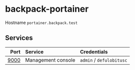 # backpack-portainer

Hostname `portainer.backpack.test`

## Services

| Port | Service | Credentials
| ---: | :------ | :----------
| [9000](http://portainer.backpack.test:9000) | Management console | `admin` / `defulobitusc`
